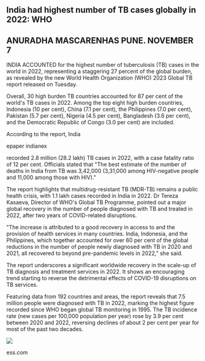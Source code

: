 ## India had highest number of TB cases globally in 2022: WHO

## ANURADHA MASCARENHAS PUNE. NOVEMBER 7

INDIA ACCOUNTED for the highest number of tuberculosis (TB) cases in the world in 2022, representing a staggering 27 percent of the global burden, as revealed by the new World Health Organization (WHO) 2023 Global TB report released on Tuesday.

Overall, 30 high burden TB countries accounted for 87 per cent of the world's TB cases in 2022. Among the top eight high burden countries, Indonesia (10 per cent), China (7.1 per cent), the Philippines (7.0 per cent), Pakistan (5.7 per cent), Nigeria (4.5 per cent), Bangladesh (3.6 per cent), and the Democratic Republic of Congo  $(3.0 \text{ per cent})$ are included.

According to the report, India

epaper indianex

recorded 2.8 million  $(28.2 \text{ lakh})$ TB cases in 2022, with a case fatality ratio of 12 per cent. Officials stated that "The best estimate of the number of deaths in India from TB was 3,42,000 (3,31,000 among HIV-negative people and 11,000 among those with HIV)."

The report highlights that multidrug-resistant TB (MDR-TB) remains a public health crisis, with 1.1 lakh cases recorded in India in 2022. Dr Tereza Kasaeva, Director of WHO's Global TB Programme, pointed out a major global recovery in the number of people diagnosed with TB and treated in 2022, after two years of COVID-related disruptions.

"The increase is attributed to a good recovery in access to and the provision of health services in many countries. India, Indonesia, and the Philippines, which together accounted for over 60 per cent of the global reductions in the number of people newly diagnosed with TB in 2020 and 2021, all recovered to beyond pre-pandemic levels in 2022," she said.

The report underscores a significant worldwide recovery in the scale-up of TB diagnosis and treatment services in 2022. It shows an encouraging trend starting to reverse the detrimental effects of COVID-19 disruptions on TB services.

Featuring data from 192 countries and areas, the report reveals that 7.5 million people were diagnosed with TB in 2022, marking the highest figure recorded since WHO began global TB monitoring in 1995. The TB incidence rate (new cases per 100,000 population per year) rose by 3.9 per cent between 2020 and 2022, reversing declines of about 2 per cent per year for most of the past two decades.

![](_page_0_Picture_11.jpeg)

ess.com